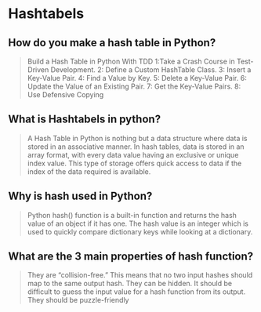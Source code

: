 # Hashtabels

## How do you make a hash table in Python?

> Build a Hash Table in Python With TDD
> 1:Take a Crash Course in Test-Driven Development.
> 2: Define a Custom HashTable Class.
> 3: Insert a Key-Value Pair.
> 4: Find a Value by Key.
> 5: Delete a Key-Value Pair.
> 6: Update the Value of an Existing Pair.
> 7: Get the Key-Value Pairs.
> 8: Use Defensive Copying

## What is Hashtabels in python?
>A Hash Table in Python is nothing but a data structure where data is stored in an associative manner. In hash tables, data is stored in an array format, with every data value having an exclusive or unique index value. This type of storage offers quick access to data if the index of the data required is available.

## Why is hash used in Python?
> Python hash() function is a built-in function and returns the hash value of an object if it has one. The hash value is an integer which is used to quickly compare dictionary keys while looking at a dictionary.
## What are the 3 main properties of hash function?

> They are “collision-free.” This means that no two input hashes should map to the same output hash.
> They can be hidden. It should be difficult to guess the input value for a hash function from its output.
> They should be puzzle-friendly